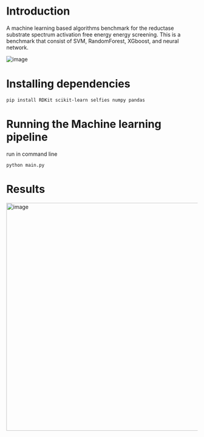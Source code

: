 # Introduction
A machine learning based algorithms benchmark for the reductase substrate spectrum activation free energy energy screening. This is a benchmark that consist of SVM, RandomForest, XGboost, and neural network.

![image](https://github.com/bryankappa/TransferaseML-Benchmark/assets/90988298/e6fc04ef-844f-4867-b371-78774bfe778a)


# Installing dependencies
`pip install RDKit scikit-learn selfies numpy pandas`

# Running the Machine learning pipeline
run in command line

`python main.py`

# Results
<img width="599" alt="image" src="https://github.com/bryankappa/TransferaseML-Benchmark/assets/90988298/b4bc9521-8da7-4d0c-8f3c-bf018e2dbe47">

